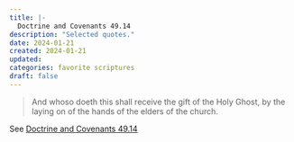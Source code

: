 ```yaml
---
title: |-
  Doctrine and Covenants 49.14
description: "Selected quotes."
date: 2024-01-21
created: 2024-01-21
updated: 
categories: favorite scriptures
draft: false
---
```


> And whoso doeth this shall receive the gift of the Holy Ghost, by the laying on of the hands of the elders of the church.

See [Doctrine and Covenants 49.14](https://www.churchofjesuschrist.org/study/scriptures/dc-testament/dc/49?id=p14&lang=eng#p14)